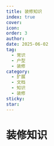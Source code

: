 ```yaml
---
title: 装修知识
index: true
cover: 
icon: 
order: 3
author: 
date: 2025-06-02
tag:
  - 常识
  - 户型
  - 装修
category:
  - 扩展
  - 文档
  - 知识
  - 装修
sticky: 
star: 
---
```


# 装修知识
